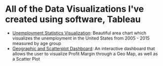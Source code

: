 # All of the Data Visualizations I've created using software, Tableau
- [Unemployment Statistics Visualization](https://github.com/alexmurrietta/Data-Visualizations-with-Tableau/blob/master/Unemployment%20(2005%20-%202015).pptx): Beautiful area chart which visualizes the unemployment in the United States from 2005 - 2015 measured by age group
- [Geographic and Scatterplot Dashboard](https://github.com/alexmurrietta/Data-Visualizations-with-Tableau/blob/master/Customer%20Scatterplot.pptx): An interactive dashboard that allows the user to visualize Profit Margin through a Geo Map, as well as a Scatter Plot

